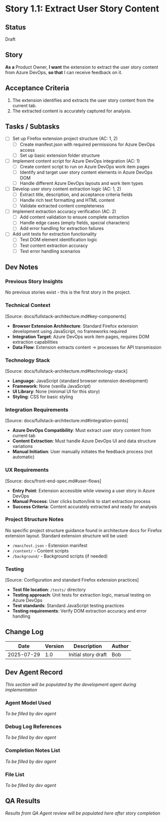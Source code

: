 # Story 1.1: Extract User Story Content

## Status
Draft

## Story
**As a** Product Owner,
**I want** the extension to extract the user story content from Azure DevOps,
**so that** I can receive feedback on it.

## Acceptance Criteria
1. The extension identifies and extracts the user story content from the current tab.
2. The extracted content is accurately captured for analysis.

## Tasks / Subtasks
- [ ] Set up Firefox extension project structure (AC: 1, 2)
  - [ ] Create manifest.json with required permissions for Azure DevOps access
  - [ ] Set up basic extension folder structure
- [ ] Implement content script for Azure DevOps integration (AC: 1)
  - [ ] Create content script to run on Azure DevOps work item pages
  - [ ] Identify and target user story content elements in Azure DevOps DOM
  - [ ] Handle different Azure DevOps layouts and work item types
- [ ] Develop user story content extraction logic (AC: 1, 2)
  - [ ] Extract title, description, and acceptance criteria fields
  - [ ] Handle rich text formatting and HTML content
  - [ ] Validate extracted content completeness
- [ ] Implement extraction accuracy verification (AC: 2)
  - [ ] Add content validation to ensure complete extraction
  - [ ] Handle edge cases (empty fields, special characters)
  - [ ] Add error handling for extraction failures
- [ ] Add unit tests for extraction functionality
  - [ ] Test DOM element identification logic
  - [ ] Test content extraction accuracy
  - [ ] Test error handling scenarios

## Dev Notes

### Previous Story Insights
No previous stories exist - this is the first story in the project.

### Technical Context
[Source: docs/fullstack-architecture.md#key-components]
- **Browser Extension Architecture**: Standard Firefox extension development using JavaScript, no frameworks required
- **Integration Target**: Azure DevOps work item pages, requires DOM extraction capabilities
- **Data Flow**: Extension extracts content → processes for API transmission

### Technology Stack
[Source: docs/fullstack-architecture.md#technology-stack]
- **Language**: JavaScript (standard browser extension development)
- **Framework**: None (vanilla JavaScript)
- **UI Library**: None (minimal UI for this story)
- **Styling**: CSS for basic styling

### Integration Requirements
[Source: docs/fullstack-architecture.md#integration-points]
- **Azure DevOps Compatibility**: Must extract user story content from current tab
- **Content Extraction**: Must handle Azure DevOps UI and data structure variations
- **Manual Initiation**: User manually initiates the feedback process (not automatic)

### UX Requirements
[Source: docs/front-end-spec.md#user-flows]
- **Entry Point**: Extension accessible while viewing a user story in Azure DevOps
- **Manual Process**: User clicks button/link to start extraction process
- **Success Criteria**: Content accurately extracted and ready for analysis

### Project Structure Notes
No specific project structure guidance found in architecture docs for Firefox extension layout. Standard extension structure will be used:
- `/manifest.json` - Extension manifest
- `/content/` - Content scripts
- `/background/` - Background scripts (if needed)

### Testing
[Source: Configuration and standard Firefox extension practices]
- **Test file location**: `/tests/` directory
- **Testing approach**: Unit tests for extraction logic, manual testing on Azure DevOps
- **Test standards**: Standard JavaScript testing practices
- **Testing requirements**: Verify DOM extraction accuracy and error handling

## Change Log
| Date       | Version | Description                      | Author |
|------------|---------|----------------------------------|--------|
| 2025-07-29 | 1.0     | Initial story draft              | Bob    |

## Dev Agent Record
*This section will be populated by the development agent during implementation*

### Agent Model Used
*To be filled by dev agent*

### Debug Log References
*To be filled by dev agent*

### Completion Notes List
*To be filled by dev agent*

### File List
*To be filled by dev agent*

## QA Results
*Results from QA Agent review will be populated here after story completion*